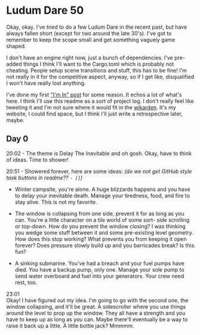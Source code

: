 # Ludum Dare 50
Okay, okay. I've tried to do a few Ludum Dare in the recent past, but have always fallen short (except for two around the late 30's). I've got to remember to keep the scope small and get something vaguely game shaped.

I don't have an engine right now, just a bunch of dependencies. I've pre-added things I think I'll want to the Cargo.toml which is probably not cheating. People setup scene transitions and stuff, this has to be fine! I'm not really in it for the competitive aspect, anyway, so if I get like, disqualified I won't have really lost anything.

I've done my first ["I'm In" post](https://ldjam.com/events/ludum-dare/50/$279969/im-in) for some reason. It echos a lot of what's here. I think I'll use this readme as a sort of project log. I don't really feel like tweeting it and I'm not sure where it would fit in the [wikarden](https://nyble.dev/garden/home.html). It's my website, I could find space, but I think I'll just write a retrospective later, maybe.

## Day 0

20:02 - The theme is Delay The Inevitable and oh gosh. Okay, have to think of ideas. Time to shower!

20:51 - Showered forever, here are some ideas: *(do we not get GitHub style task buttons in readme?? `- []`)*

 - Winter campsite, you're alone. A huge blizzards happens and you have to delay your inevitable death. Manage your tiredness, food, and fire to stay alive. This is not my favorite.

 - The window is collapsing from one side, prevent it for as long as you can. You're a little character on a tile world of some sort- side scrolling or top-down. How do you prevent the window closing? I was thinking you wedge some stuff between it and some pre-existing level geometry. How does this stop working? What prevents you from keeping it open forever? Does pressure slowly build up and you barricades break? Is this fun?

 - A sinking submarine. You've had a breach and your fuel pumps have died. You have a backup pump, only one. Manage your sole pump to send water overboard and fuel into your generators. Your crew need rest, too.

 23:01  
 Okay! I have figured out my idea. I'm going to go with the second one, the window collapsing, and it'll be great. A sidescroller where you use things around the level to prop up the window. They all have a strength and you have to keep up as long as you can. Maybe there'll eventually be a way to raise it back up a little. A little bottle jack? Mmmmm.